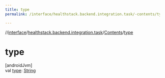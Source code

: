 ```yaml
---
title: type
permalink: /interface/healthstack.backend.integration.task/-contents/type.html

---
```

//[interface](/bi_interface.html)/[healthstack.backend.integration.task](../index.html)/[Contents](index.html)/[type](type.html)



# type



[androidJvm]\
val [type](type.html): [String](https://kotlinlang.org/api/latest/jvm/stdlib/kotlin/-string/index.html)




